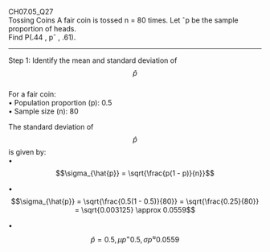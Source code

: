 CH07.05_Q27  
Tossing Coins A fair coin is tossed n = 80 times. Let ˆp be the sample proportion of heads.  
Find P(.44 , pˆ , .61).

---
Step 1: Identify the mean and standard deviation of $$\hat{p}$$  
For a fair coin:  
•	Population proportion (p): 0.5  
•	Sample size (n): 80  

The standard deviation of $$\hat{p}$$ is given by:  
•	 $$\sigma_{\hat{p}} = \sqrt{\frac{p(1 - p)}{n}}$$  

•	 $$\sigma_{\hat{p}} = \sqrt{\frac{0.5(1 - 0.5)}{80}} = \sqrt{\frac{0.25}{80}} = \sqrt{0.003125} \approx 0.0559$$
  
•	 $${\hat{p}} = 0.5,μp^=0.5,σp^≈0.0559 $$
